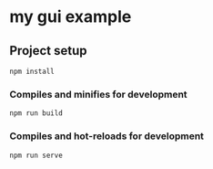 # my gui example

## Project setup
```
npm install
```
### Compiles and minifies for development
```
npm run build
```

### Compiles and hot-reloads for development
```
npm run serve
```